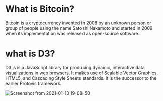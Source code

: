 # What is Bitcoin?
Bitcoin is a cryptocurrency invented in 2008 by an unknown person or group of people using the name Satoshi Nakamoto and started in 2009 when its implementation was released as open-source software. 

# what is D3?
D3.js is a JavaScript library for producing dynamic, interactive data visualizations in web browsers. It makes use of Scalable Vector Graphics, HTML5, and Cascading Style Sheets standards. It is the successor to the earlier Protovis framework.

![Screenshot from 2021-01-13 19-08-50](https://user-images.githubusercontent.com/39709733/104460213-cc5c6600-55d3-11eb-942f-42e6bb1a8fdb.png)
